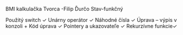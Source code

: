 BMI kalkulačka
Tvorca -Filip Ďurčo
Stav-funkčný


Použitý switch ✓
Unárny operátor ✓
Náhodné čísla ✓
Úprava – výpis v konzoli + Kód úprava ✓
Pointery a ukazovateľe ✓
Rekurzívne funkcie✓
